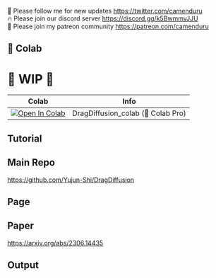 🐣 Please follow me for new updates https://twitter.com/camenduru <br />
🔥 Please join our discord server https://discord.gg/k5BwmmvJJU <br />
🥳 Please join my patreon community https://patreon.com/camenduru <br />

## 🦒 Colab

# 🚦 WIP 🚦

| Colab | Info
| --- | --- |
[![Open In Colab](https://colab.research.google.com/assets/colab-badge.svg)](https://colab.research.google.com/github/camenduru/DragDiffusion-colab/blob/main/DragDiffusion_colab.ipynb) | DragDiffusion_colab (🦒 Colab Pro)

## Tutorial

## Main Repo
https://github.com/Yujun-Shi/DragDiffusion

## Page

## Paper
https://arxiv.org/abs/2306.14435

## Output
